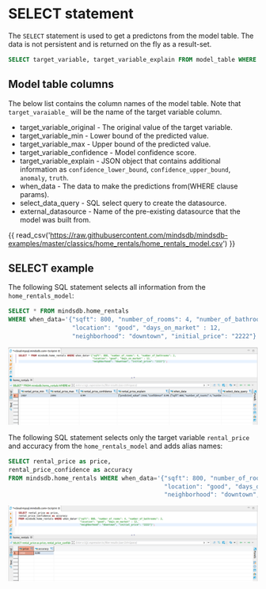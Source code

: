 # SELECT statement

The `SELECT` statement is used to get a predictons from the model table. The data is not persistent and is returned on the fly as a result-set.

```sql
SELECT target_variable, target_variable_explain FROM model_table WHERE when_data='{"column3": "value", "column2": "value"}';
```

## Model table columns 

The below list contains the column names of the model table. Note that `target_varaiable_` will be the name of the target variable column.

* target_variable_original - The original value of the target variable.
* target_variable_min - Lower bound of the predicted value.
* target_variable_max - Upper bound of the predicted value.
* target_variable_confidence - Model confidence score.
* target_variable_explain - JSON object that contains additional information as `confidence_lower_bound`, `confidence_upper_bound`, `anomaly`, `truth`.
* when_data - The data to make the predictions from(WHERE clause params).
* select_data_query - SQL select query to create the datasource.
* external_datasource - Name of the pre-existing datasource that the model was built from.

{{ read_csv('https://raw.githubusercontent.com/mindsdb/mindsdb-examples/master/classics/home_rentals/home_rentals_model.csv') }}



## SELECT example

The following SQL statement selects all information from the `home_rentals_model`:


```sql
SELECT * FROM mindsdb.home_rentals 
WHERE when_data='{"sqft": 800, "number_of_rooms": 4, "number_of_bathrooms": 2,
				  "location": "good", "days_on_market" : 12, 
                  "neighborhood": "downtown", "initial_price": "2222"}';

```

![SELECT model_name](/assets/sql/select_hr.png)


The following SQL statement selects only the target variable `rental_price` and accuracy from the `home_rentals_model` and adds alias names:


```sql
SELECT rental_price as price, 
rental_price_confidence as accuracy 
FROM mindsdb.home_rentals WHERE when_data='{"sqft": 800, "number_of_rooms": 4, "number_of_bathrooms": 2, 
                                            "location": "good", "days_on_market" : 12,  
                                            "neighborhood": "downtown", "initial_price": "2222"}';
```

![SELECT model_name](/assets/sql/select_hra.png)
